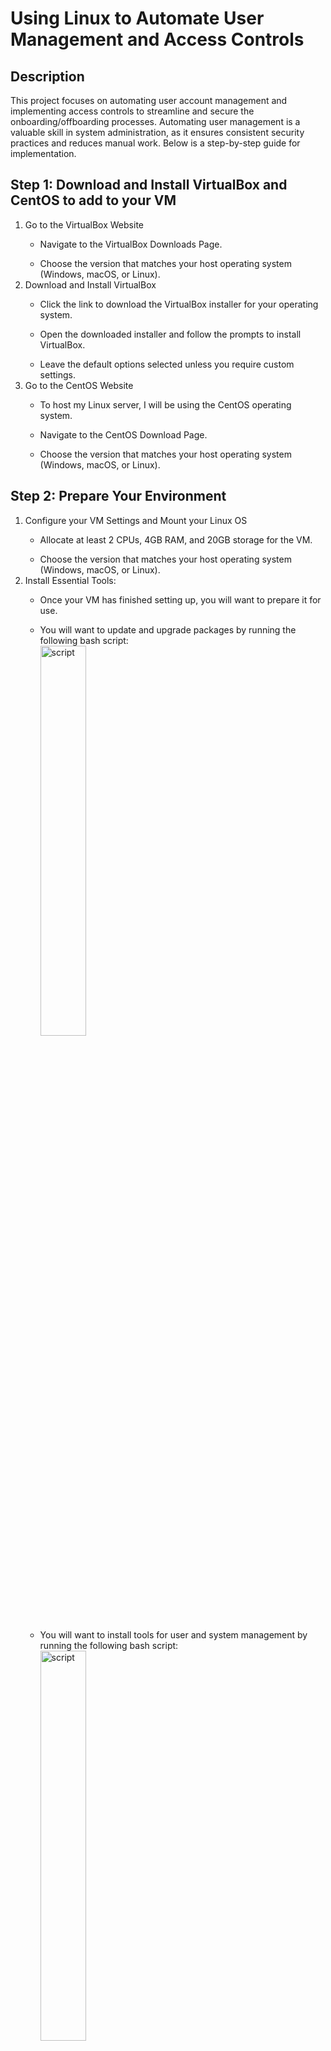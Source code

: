 # Using Linux to Automate User Management and Access Controls
<h2>Description</h2>
This project focuses on automating user account management and implementing access controls to streamline and secure the onboarding/offboarding processes. Automating user management is a valuable skill in system administration, as it ensures consistent security practices and reduces manual work. Below is a step-by-step guide for implementation.
<br />
<h2>Step 1: Download and Install VirtualBox and CentOS to add to your VM </h2>
<ol>
   <li>Go to the VirtualBox Website</li>
   <ul>
      <li>Navigate to the VirtualBox Downloads Page.</li>
   </ul>
   <ul>
      <li>Choose the version that matches your host operating system (Windows, macOS, or Linux).</li>
   </ul>
   <li>Download and Install VirtualBox</li>
   <ul>
      <li>Click the link to download the VirtualBox installer for your operating system.</li>
   </ul>
   <ul>
      <li>Open the downloaded installer and follow the prompts to install VirtualBox.</li>
   </ul>
   <ul>
      <li>Leave the default options selected unless you require custom settings.</li>
   </ul>
   <li>Go to the CentOS Website</li>
   <ul>
      <li>To host my Linux server, I will be using the CentOS operating system.</li>
   </ul>
   <ul>
      <li>Navigate to the CentOS Download Page.</li>
   </ul>
   <ul>
      <li>Choose the version that matches your host operating system (Windows, macOS, or Linux).</li>
   </ul>
</ol>
<h2>Step 2: Prepare Your Environment </h2>
<ol>
   <li>Configure your VM Settings and Mount your Linux OS</li>
   <ul>
      <li>Allocate at least 2 CPUs, 4GB RAM, and 20GB storage for the VM.</li>
   </ul>
   <ul>
      <li>Choose the version that matches your host operating system (Windows, macOS, or Linux).</li>
   </ul>
   <li>Install Essential Tools:</li>
   <ul>
      <li>Once your VM has finished setting up, you will want to prepare it for use.</li>
   </ul>
   <ul>
      <li>You will want to update and upgrade packages by running the following bash script: 
         <br/>
         <img src="https://i.imgur.com/xLBPzXn.png" height="40%" width="40%" alt="script"/>
         <br/>
      </li>
   </ul>
   <ul>
      <li>You will want to install tools for user and system management by running the following bash script:
         <br/>
         <img src="https://i.imgur.com/eVUHNRy.png" height="40%" width="40%" alt="script"/>
         <br/>
      </li>
   </ul>
</ol>
<h2>Step 3: Automate User Account Creation </h2>
<ol>
   <li>Write a Bash Script</li>
   <ul>
      <li>Create a script to automate adding users and assigning them to groups. The script name we will be using is (user_management.sh):.</li>
   </ul>
   <br/>
   <img src="https://i.imgur.com/7V1Ieb7.png" height="40%" width="40%" alt="script"/>
   <br/>
   <li>Make the Script Executable:</li>
   <img src="https://i.imgur.com/HsDzzg6.png" height="40%" width="40%" alt="script"/>
   <br/>
   <li>Run the Script:</li>
   <img src="https://i.imgur.com/y0pv2di.png" height="40%" width="40%" alt="script" "/>
   <br/>
   </li></ul>
</ol>
<h2>Step 4: Implement Access Control Policies </h2>
<ol>
   <li>Define User Roles: Assign specific roles to users based on their function in the lab.</li>
   <ul>
      <li>Administrators: Full access to all VMs, Active Directory management, and Splunk configurations.</li>
   </ul>
   <ul>
      <li>Standard Users: Limited access to specific Windows or Linux machines for testing and learning purposes.</li>
   </ul>
   <ul>
      <li>Guests: Minimal access, primarily for observing system activity without making changes.</li>
   </ul>
   <ul>
      <br></br>
      <li>Create groups for specific roles (e.g., admin, user, guest) by running the following code:</li>
   </ul>
   <img src="https://i.imgur.com/RXI5kjZ.png" height="30%" width="30%" alt="script"/>
   <br/>
   <li>Assign Permissions to Groups</li>
   </ul>
   <ul>
      <li>Use the chmod and chown commands to set directory permissions.</li>
   </ul>
   <img src="https://i.imgur.com/9c335UK.png" height="30%" width="30%" alt="script"/>
   <li>Enforce Access Control</li>
   <ul>
      <li>Verify permissions by switching to different users and testing to see if you can access the created directories.</li>
   </ul>
   <img src="https://i.imgur.com/pY3M8ON.png" height="30%" width="30%" alt="script"/>
</ol>
<h2>Step 5: Automate Password Policies </h2>
<ol>
   <li>Password Policy: Configure strong password requirements on all systems</li>
   <ul>
      <li>Minimum length: 12 characters.</li>
   </ul>
   <ul>
      <li>Must include uppercase, lowercase, numbers, and special characters.</li>
   </ul>
   <ul>
      <li>Prevent the reuse of the last five passwords.</li>
   </ul>
   <ul>
      <li>Implement password expiration policies: Set passwords to expire every 60 days on all machines (via Group Policy for Windows and /etc/login.defs for Linux).</li>
   </ul>
   <li>Password Requirements</li>
   <ul>
      <li>Modify /etc/login.defs for system-wide policies by running the following:</li>
      <img src="https://i.imgur.com/u0ywtmF.png" height="40%" width="40%" alt="script"/>
      <br/>
   </ul>
   <ul>
      <li>Set these parameters:
         <br/>
      </li>
      <ul>
         <li>PASS_MAX_DAYS: Sets the maximum number of days a user can use their current password before being required to change it.</li>
      </ul>
      <ul>
         <li>PASS_MIN_DAYS: Defines the minimum number of days a user must wait before they can change their password again after setting it.</li>
      </ul>
      <ul>
         <li>PASS_MIN_LEN: Sets the minimum length for user passwords to 12 characters.</li>
      </ul>
      <ul>
         <li>PASS_WARN_AGE: Sends a warning to the user 7 days before their password is set to expire.</li>
      </ul>
      <img src="https://i.imgur.com/lhys6XV.png" height="25%" width="25%" alt="script"/>
   </ul>
   <li>Implement Account Lockout:</li>
   <ul>
      <li>Edit /etc/pam.d/common-auth to lock accounts after three failed login attempts by running the following:</li>
      <img src="https://i.imgur.com/mdQCxCn.png" height="25%" width="25%" alt="script"/>
      <br/>
      <ul>
         <li>Add the following line of code:</li>
         <img src="https://i.imgur.com/nsauMaI.png" height="40%" width="40%" alt="script"/>
         <br/>
         <li>auth required pam_tally2.so: Specifies the use of the pam_tally2 module, which keeps a tally of failed login attempts for user accounts.
         <li>deny = 3: Sets a limit of 3 failed login attempts before the account is locked.</li>
         <li>unlock_time=600: Configures the lockout period to 600 seconds (10 minutes). After this time, the account is automatically unlocked.</li>
         <li>onerr=fail: Ensures that if there’s an error in the PAM module, access is denied by default.</li>
         <li>audit: Enables logging of authentication attempts, including both successful and failed logins.</li>
         </li>
      </ul>
   </ul>
</ol>

<h2>Step 6: Monitor User Activity </h2>
<ol>
   <li>Enable Audit Logging</li>
   <ul>
      <li>Install auditd:</li>
   </ul>
   <br/>
   <img src="https://i.imgur.com/tBsG67J.png" height="40%" width="40%" alt="script"/>
   <br/>
   <li>Start and enable the service:</li>
   <img src="https://i.imgur.com/TWlGzOR.png" height="40%" width="40%" alt="script"/>
   <br/>
   <li>Define Audit Rules</li>
   <img src="https://i.imgur.com/y0pv2di.png" height="40%" width="40%" alt="script" "/>
   <br/>
   </li></ul>
</ol>
